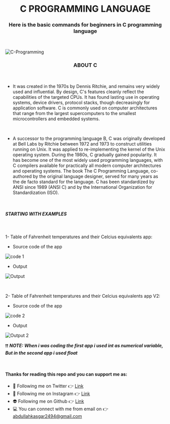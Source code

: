 <h1 align="center"> C PROGRAMMING LANGUAGE </h1>

<h3 align="center"> Here is the basic commands for beginners in C programming language </h3>

<br>

![C-Programming](https://github.com/abdullah0912/C/assets/88820048/da9c3f4f-cec6-4411-aaf9-6e21d1e73ed9)

<h3 align="center"> ABOUT C </h3>

<br>

- It was created in the 1970s by Dennis Ritchie, and remains very widely used and influential.
By design, C's features cleanly reflect the capabilities of the targeted CPUs.
It has found lasting use in operating systems, device drivers, protocol stacks,
though decreasingly for application software.
C is commonly used on computer architectures that range from the largest supercomputers to the smallest microcontrollers and embedded systems.

<br>

- A successor to the programming language B, C was originally developed at Bell Labs by Ritchie between 1972 and 1973 to construct utilities running on Unix.
It was applied to re-implementing the kernel of the Unix operating system. During the 1980s,
C gradually gained popularity. It has become one of the most widely used programming languages,
with C compilers available for practically all modern computer architectures and operating systems.
The book The C Programming Language, co-authored by the original language designer,
served for many years as the de facto standard for the language.
C has been standardized by ANSI since 1989 (ANSI C) and by the International Organization for Standardization (ISO).

<br>

<h5 align="left"> STARTING WITH EXAMPLES </h5>

<br>

1- Table of Fahrenheit temperatures and their Celcius equivalents app:

- Source code of the app

![code 1](https://github.com/abdullah0912/C/assets/88820048/e752023d-e2e0-4ee4-a433-a680019562a2)

- Output

![Output](https://github.com/abdullah0912/C/assets/88820048/4b2bd117-78ea-4c18-bbf6-a187c3ef28e5)

<br>

2- Table of Fahrenheit temperatures and their Celcius equivalents app V2:

- Source code of the app

![code 2](https://github.com/abdullah0912/C/assets/88820048/b32cd1fd-6101-4e39-9355-575f078db267)


- Output

![Output 2](https://github.com/abdullah0912/C/assets/88820048/b5863249-f682-4ca2-9679-7afd1e3d091b)


❗❗ ***NOTE: When i was coding the first app i used int as numerical variable, But in the second app i used float***

<br>

#### Thanks for reading this repo and you can support me as:

- 👻 Following me on Twitter 👉 [Link](https://twitter.com/AbdullahKasgar)
- 🤖 Following me on Instagram 👉 [Link](https://www.instagram.com/jay_official_24_/)
- 👽 Following me on Github 👉 [Link](https://github.com/abdullah0912/)
- 💻 You can connect with me from email on 👉 [abdullahkasgar2494@gmail.com](abdullahkasgar2494@gmail.com)

